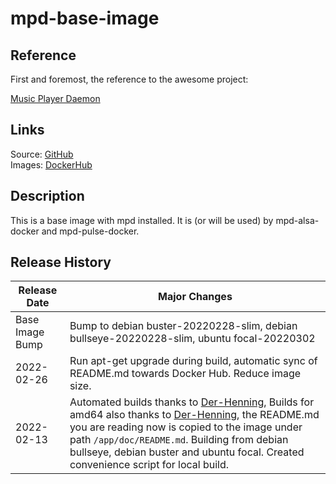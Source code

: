 # mpd-base-image

## Reference

First and foremost, the reference to the awesome project:

[Music Player Daemon](https://www.musicpd.org/)

## Links

Source: [GitHub](https://github.com/giof71/mpd-base-image)  
Images: [DockerHub](https://hub.docker.com/r/giof71/mpd-base-image)

## Description

This is a base image with mpd installed. It is (or will be used) by mpd-alsa-docker and mpd-pulse-docker.

## Release History

Release Date|Major Changes
---|---
Base Image Bump|Bump to debian buster-20220228-slim, debian bullseye-20220228-slim, ubuntu focal-20220302
2022-02-26|Run apt-get upgrade during build, automatic sync of README.md towards Docker Hub. Reduce image size.
2022-02-13|Automated builds thanks to [Der-Henning](https://github.com/Der-Henning/), Builds for amd64 also thanks to [Der-Henning](https://github.com/Der-Henning/), the README.md you are reading now is copied to the image under path `/app/doc/README.md`. Building from debian bullseye, debian buster and ubuntu focal. Created convenience script for local build.

